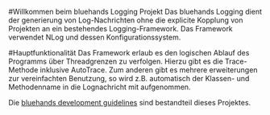 #Willkommen beim bluehands Logging Projekt
Das bluehands Logging dient der generierung von Log-Nachrichten ohne die explicite Kopplung von Projekten an ein bestehendes Logging-Framework.
Das Framework verwendet NLog und dessen Konfigurationssystem.

#Hauptfunktionalität
Das Framework erlaub es den logischen Ablauf des Programms über Threadgrenzen zu verfolgen. Hierzu gibt es die Trace-Methode inklusive AutoTrace. Zum anderen gibt es mehrere erweiterungen zur vereinfachten Benutzung, so wird z.B. automatisch der Klassen- und Methodenname in die Lognachricht mit aufgenommen.    



Die [bluehands development guidelines](https://github.com/bluehands/development-guidelines) sind bestandteil dieses Projektes.